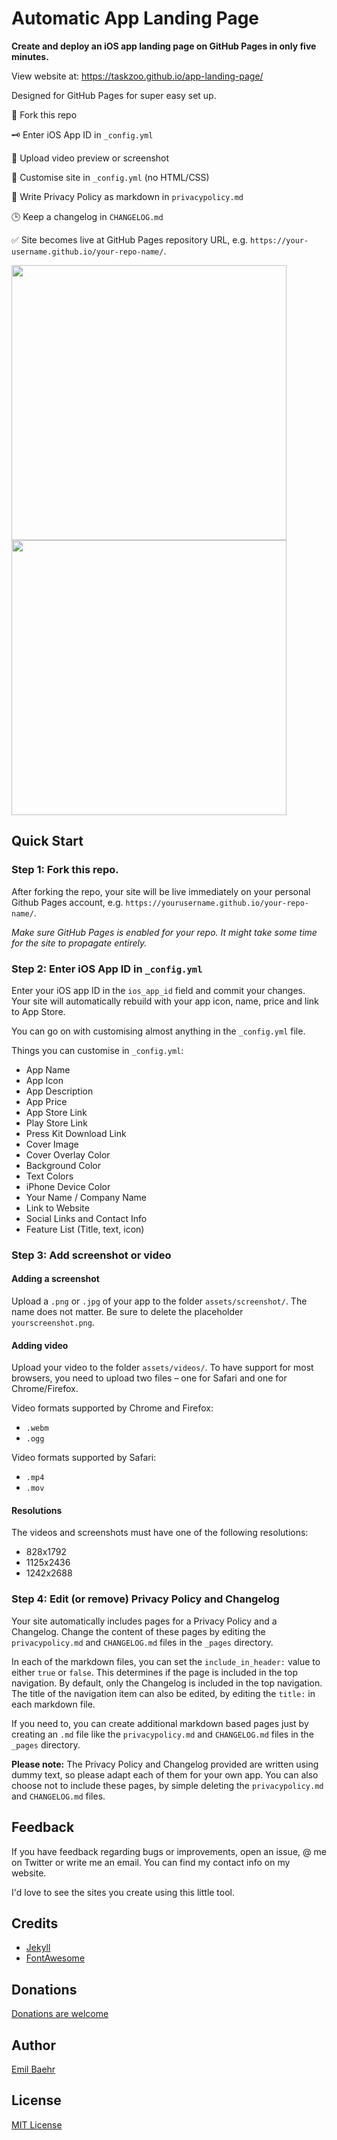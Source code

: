 # Automatic App Landing Page
**Create and deploy an iOS app landing page on GitHub Pages in only five minutes.**

View website at: https://taskzoo.github.io/app-landing-page/

Designed for GitHub Pages for super easy set up. 

🔧 Fork this repo

🗝 Enter iOS App ID in `_config.yml`

📲 Upload video preview or screenshot

🎨 Customise site in `_config.yml` (no HTML/CSS)

📝 Write Privacy Policy as markdown in `privacypolicy.md`

🕒 Keep a changelog in `CHANGELOG.md`

✅ Site becomes live at GitHub Pages repository URL, e.g. `https://your-username.github.io/your-repo-name/`.

<img src="https://emilbaehr.com/files/jayson1.png" width="440"> <img src="https://emilbaehr.com/files/slor1.png" width="440">




## Quick Start

### Step 1: Fork this repo.
After forking the repo, your site will be live immediately on your personal Github Pages account, e.g. `https://yourusername.github.io/your-repo-name/`.

*Make sure GitHub Pages is enabled for your repo. It might take some time for the site to propagate entirely.*



### Step 2: Enter iOS App ID in `_config.yml`
Enter your iOS app ID in the `ios_app_id` field and commit your changes. Your site will automatically rebuild with your app icon, name, price and link to App Store.

You can go on with customising almost anything in the `_config.yml` file. 

Things you can customise in `_config.yml`:
- App Name
- App Icon
- App Description
- App Price
- App Store Link
- Play Store Link
- Press Kit Download Link
- Cover Image
- Cover Overlay Color
- Background Color
- Text Colors
- iPhone Device Color
- Your Name / Company Name
- Link to Website
- Social Links and Contact Info
- Feature List (Title, text, icon)



### Step 3: Add screenshot or video

#### Adding a screenshot
Upload a `.png` or `.jpg` of your app to the folder `assets/screenshot/`. The name does not matter. Be sure to delete the placeholder `yourscreenshot.png`.

#### Adding video
Upload your video to the folder `assets/videos/`. To have support for most browsers, you need to upload two files – one for Safari and one for Chrome/Firefox.

Video formats supported by Chrome and Firefox:
- `.webm`
- `.ogg`

Video formats supported by Safari:
- `.mp4`
- `.mov`

#### Resolutions
The videos and screenshots must have one of the following resolutions:
- 828x1792
- 1125x2436
- 1242x2688



### Step 4: Edit (or remove) Privacy Policy and Changelog
Your site automatically includes pages for a Privacy Policy and a Changelog. Change the content of these pages by editing the `privacypolicy.md` and `CHANGELOG.md` files in the `_pages` directory.

In each of the markdown files, you can set the `include_in_header:` value to either `true` or `false`. This determines if the page is included in the top navigation.
By default, only the Changelog is included in the top navigation. The title of the navigation item can also be edited, by editing the `title:` in each markdown file.

If you need to, you can create additional markdown based pages just by creating an `.md` file like the `privacypolicy.md` and `CHANGELOG.md` files in the `_pages` directory.

**Please note:** The Privacy Policy and Changelog provided are written using dummy text, so please adapt each of them for your own app.
You can also choose not to include these pages, by simple deleting the `privacypolicy.md` and `CHANGELOG.md` files.




## Feedback
If you have feedback regarding bugs or improvements, open an issue, @ me on Twitter or write me an email. You can find my contact info on my website.

I'd love to see the sites you create using this little tool.

## Credits
- [Jekyll](https://github.com/jekyll/jekyll)
- [FontAwesome](https://fontawesome.github.io/Font-Awesome/)

## Donations
[Donations are welcome](https://www.paypal.com/cgi-bin/webscr?cmd=_donations&business=S8ZZT3JXJPN92&currency_code=USD&source=url)

## Author
[Emil Baehr](https://emilbaehr.com/)

## License
[MIT License](LICENSE)
